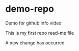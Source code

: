 # demo-repo
Demo for github info video

This is my first repo read-me file

A new change has occurred
